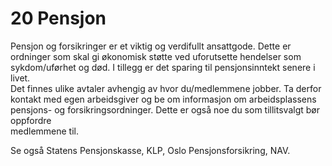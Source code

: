 # 20 Pensjon


Pensjon og forsikringer er et viktig og verdifullt ansattgode. Dette er ordninger som skal gi økonomisk støtte ved uforutsette hendelser som sykdom/uførhet og død. I tillegg er det sparing til pensjonsinntekt senere i livet.  
Det finnes ulike avtaler avhengig av hvor du/medlemmene jobber. Ta derfor kontakt med egen arbeidsgiver og be om informasjon om arbeidsplassens pensjons- og forsikringsordninger. Dette er også noe du som tillitsvalgt bør oppfordre  
medlemmene til.

Se også Statens Pensjonskasse, KLP, Oslo Pensjonsforsikring, NAV.